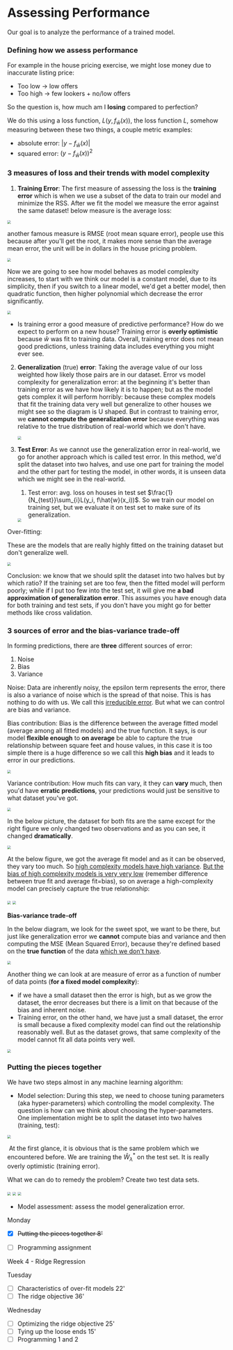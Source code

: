 # Assessing Performance

Our goal is to analyze the performance of a trained model.

### Defining how we assess performance

For example in the house pricing exercise, we might lose money due to inaccurate listing price: 

* Too low -> low offers
* Too high -> few lookers + no/low offers

So the question is, how much am I **losing** compared to perfection?

We do this using a loss function, $L(y, f_\hat{w}(x))$, the loss function $L$, somehow measuring between these two things, a couple metric examples:

* absolute error: $|y - f_\hat{w}(x)|$
* squared error: $(y - f_\hat{w}(x))^2$

### 3 measures of loss and their trends with model complexity

1. **Training Error**: The first measure of assessing the loss is the **training error** which is when we use a subset of the data to train our model and minimize the RSS. After we fit the model we measure the error against the same dataset! below measure is the average loss:

<img src="assets/training-error-01.png" style="zoom:50%"/>

another famous measure is RMSE (root mean square error), people use this because after you'll get the root, it makes more sense than the average mean error, the unit will be in dollars in the house pricing problem.

<img src="assets/training-error-02.png" style="zoom:50%"/>

Now we are going to see how model behaves as model complexity increases, to start with we think our model is a constant model, due to its simplicity, then if you switch to a linear model, we'd get a better model, then quadratic function, then higher polynomial which decrease the error significantly.

<img src="assets/training-error-03.png" style="zoom:50%"/>

* Is training error a good measure of predictive performance? How do we expect to perform on a new house? Training error is **overly optimistic** because $\hat{w}$ was fit to training data. Overall, training error does not mean good predictions, unless training data includes everything you might ever see. 

2. **Generalization** (true) **error**: Taking the average value of our loss weighted how likely those pairs are in our dataset. Error vs model complexity for generalization error: at the beginning it's better than training error as we have how likely it is to happen; but as the model gets complex it will perform horribly: because these complex models that fit the training data very well but generalize to other houses we might see so the diagram is U shaped. But in contrast to training error, we **cannot compute the generalization error** because everything was relative to the true distribution of real-world which we don't have.

   <img src="assets/generalization-error-01.png" style="zoom:50%"/>

3. **Test Error**: As we cannot use the generalization error in real-world, we go for another approach which is called test error. In this method, we'd split the dataset into two halves, and use one part for training the model and the other part for testing the model, in other words, it is unseen data which we might see in the real-world.

   1. Test error: avg. loss on houses in test set $\frac{1}{N_{test}}\sum_{i}L(y_i, f\hat{w}(x_i))$. So we train our model on training set, but we evaluate it on test set to make sure of its generalization.

   <img src="assets/test-error-01.png" style="zoom:50%"/>

Over-fitting:

These are the models that are really highly fitted on the training dataset but don't generalize well.

<img src="assets/overfitting-01.png" style="zoom:50%"/>

Conclusion: we know that we should split the dataset into two halves but by which ratio? If the training set are too few, then the fitted model will perform poorly; while if I put too few into the test set, it will give me **a bad approximation of generalization error**. This assumes you have enough data for both training and test sets, if you don't have you might go for better methods like cross validation.

### 3 sources of error and the bias-variance trade-off

In forming predictions, there are **three** different sources of error:

1. Noise
2. Bias
3. Variance

Noise: Data are inherently noisy, the epsilon term represents the error, there is also a variance of noise which is the spread of that noise. This is has nothing to do with us. We call this <u>irreducible error</u>. But what we can control are bias and variance. 

Bias contribution: Bias is the difference between the average fitted model (average among all fitted models) and the true function. It says, is our model **flexible enough** to **on average** be able to capture the true relationship between square feet and house values, in this case it is too simple there is a huge difference so we call this **high bias** and it leads to error in our predictions.

<img src="assets/bias-01.png" style="zoom:50%"/>

Variance contribution: How much fits can vary, it they can **vary** much, then you'd have **erratic predictions**, your predictions would just be sensitive to what dataset you've got.

<img src="assets/variance-01.png" style="zoom:50%"/>

In the below picture, the dataset for both fits are the same except for the right figure we only changed two observations and as you can see, it changed **dramatically**.

<img src="assets/variance-02.png" style="zoom:50%"/>

At the below figure, we got the average fit model and as it can be observed, they vary too much. So <u>high complexity models have high variance</u>. <u>But the bias of high complexity models is very very low</u> (remember difference between true fit and average fit=bias), so on average a high-complexity model can precisely capture the true relationship:

<img src="assets/variance-03.png" style="zoom:50%"/>

<img src="assets/bias-02.png" style="zoom:50%"/>

**Bias-variance trade-off**

In the below diagram, we look for the sweet spot, we want to be there, but just like generalization error we **cannot** compute bias and variance and then computing the MSE (Mean Squared Error), because they're defined based on the **true function** of the data <u>which we don't have</u>.

<img src="assets/bias-variance-tradeoff-01.png" style="zoom:50%"/>

Another thing we can look at are measure of error as a function of number of data points (**for a fixed model complexity**):

* if we have a small dataset then the error is high, but as we grow the dataset, the error decreases but there is a limit on that because of the bias and inherent noise.
* Training error, on the other hand, we have just a small dataset, the error is small because a fixed complexity model can find out the relationship reasonably well. But as the dataset grows, that same complexity of the model cannot fit all data points very well.

<img src="assets/error-vs-amount-of-data-01.png" style="zoom:50%"/>

### Putting the pieces together

We have two steps almost in any machine learning algorithm:

* Model selection: During this step, we need to choose tuning parameters (aka hyper-parameters) which controlling the model complexity. The question is how can we think about choosing the hyper-parameters. One implementation might be to split the dataset into two halves (training, test):

<img src="assets/training-validation-test-split-01.png" style="zoom:50%"/>

​		At the first glance, it is obvious that is the same problem which we encountered before. We are training the $\hat{W}_\lambda^*$ on the test set. It is really overly optimistic (training error).

What we can do to remedy the problem? Create two test data sets.

<img src="assets/training-validation-test-split-02.png" style="zoom:50%"/>

<img src="assets/training-validation-test-split-03.png" style="zoom:50%"/>

<img src="assets/training-validation-test-split-04.png" style="zoom:50%"/>



* Model assessment: assess the model generalization error. 

Monday

- [x] ~~Putting the pieces together 8'~~
- [ ] Programming assignment



Week 4 - Ridge Regression

Tuesday

- [ ] Characteristics of over-fit models 22'
- [ ] The ridge objective 36'

Wednesday

- [ ] Optimizing the ridge objective 25'
- [ ] Tying up the loose ends 15'
- [ ] Programming 1 and 2